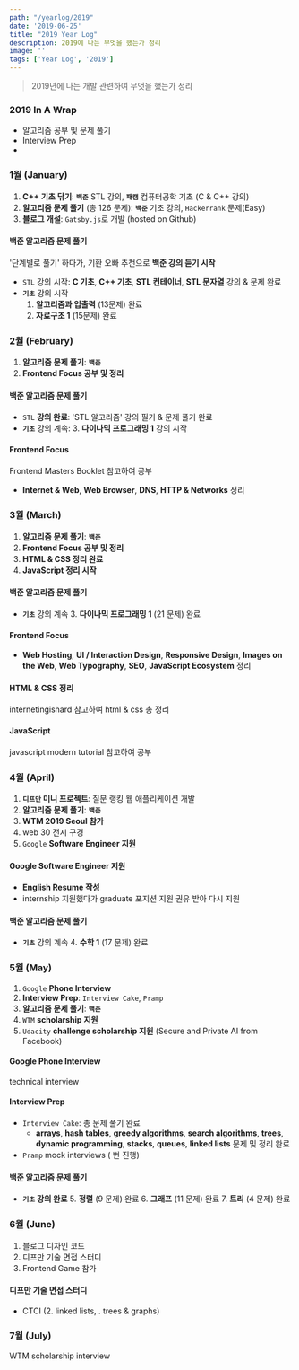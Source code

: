 ```yaml
---
path: "/yearlog/2019"
date: '2019-06-25'
title: "2019 Year Log"
description: 2019에 나는 무엇을 했는가 정리
image: ''
tags: ['Year Log', '2019']
---
```

> 2019년에 나는 개발 관련하여 무엇을 했는가 정리

### 2019 In A Wrap
- 알고리즘 공부 및 문제 풀기
- Interview Prep
- 

### 1월 (January)
1. __C++ 기초 닦기__: __`백준`__ STL 강의, __`패캠`__ 컴퓨터공학 기초 (C & C++ 강의)
2. __알고리즘 문제 풀기__ (총 126 문제): __`백준`__ 기초 강의, `Hackerrank` 문제(Easy)
3. __블로그 개설__: `Gatsby.js`로 개발 (hosted on Github)

#### 백준 알고리즘 문제 풀기
'단계별로 풀기' 하다가, 기환 오빠 추천으로 __백준 강의 듣기 시작__
- `STL` 강의 시작: __C 기초__, __C++ 기초__, __STL 컨테이너__, __STL 문자열__ 강의 & 문제 완료
- __`기초`__ 강의 시작
    1. __알고리즘과 입출력__ (13문제) 완료
    2. __자료구조 1__ (15문제) 완료

### 2월 (February)
1. __알고리즘 문제 풀기__: __`백준`__
2. __Frontend Focus 공부 및 정리__

#### 백준 알고리즘 문제 풀기
- `STL` __강의 완료__: 'STL 알고리즘' 강의 필기 & 문제 풀기 완료
- __`기초`__ 강의 계속: 3. __다이나믹 프로그래밍 1__ 강의 시작

#### Frontend Focus
Frontend Masters Booklet 참고하여 공부
- __Internet & Web__, __Web Browser__, __DNS__, __HTTP & Networks__ 정리

### 3월 (March)
1. __알고리즘 문제 풀기__: __`백준`__
2. __Frontend Focus 공부 및 정리__
3. __HTML & CSS 정리 완료__
4. __JavaScript 정리 시작__

#### 백준 알고리즘 문제 풀기
- __`기초`__ 강의 계속
    3. __다이나믹 프로그래밍 1__ (21 문제) 완료

#### Frontend Focus
- __Web Hosting__, __UI / Interaction Design__, __Responsive Design__, __Images on the Web__, __Web Typography__, __SEO__, __JavaScript Ecosystem__ 정리

#### HTML & CSS 정리
internetingishard 참고하여 html & css 총 정리

#### JavaScript
javascript modern tutorial 참고하여 공부

### 4월 (April)
1. __`디프만` 미니 프로젝트__: 질문 랭킹 웹 애플리케이션 개발
2. __알고리즘 문제 풀기__: __`백준`__
3. __WTM 2019 Seoul 참가__
4. web 30 전시 구경
5. `Google` __Software Engineer 지원__

#### Google Software Engineer 지원
- __English Resume 작성__
- internship 지원했다가 graduate 포지션 지원 권유 받아 다시 지원
    
#### 백준 알고리즘 문제 풀기
- __`기초`__ 강의 계속
    4. __수학 1__ (17 문제) 완료

### 5월 (May)
1. `Google` __Phone Interview__
2. __Interview Prep__: `Interview Cake`, `Pramp`
3. __알고리즘 문제 풀기__: __`백준`__
4. `WTM` __scholarship 지원__
5. `Udacity` __challenge scholarship 지원__ (Secure and Private AI from Facebook)

#### Google Phone Interview 
technical interview

#### Interview Prep
- `Interview Cake`: 총 문제 풀기 완료
    - __arrays__, __hash tables__, __greedy algorithms__, __search algorithms__, __trees__, __dynamic programming__, __stacks__, __queues__, __linked lists__ 문제 및 정리 완료
- `Pramp` mock interviews ( 번 진행)

#### 백준 알고리즘 문제 풀기
- __`기초` 강의 완료__
    5. __정렬__ (9 문제) 완료
    6. __그래프__ (11 문제) 완료
    7. __트리__ (4 문제) 완료

### 6월 (June)
1. 블로그 디자인 코드
2. 디프만 기술 면접 스터디
3. Frontend Game 참가

#### 디프만 기술 면접 스터디
- CTCI (2. linked lists, . trees & graphs)

### 7월 (July)
WTM scholarship interview
